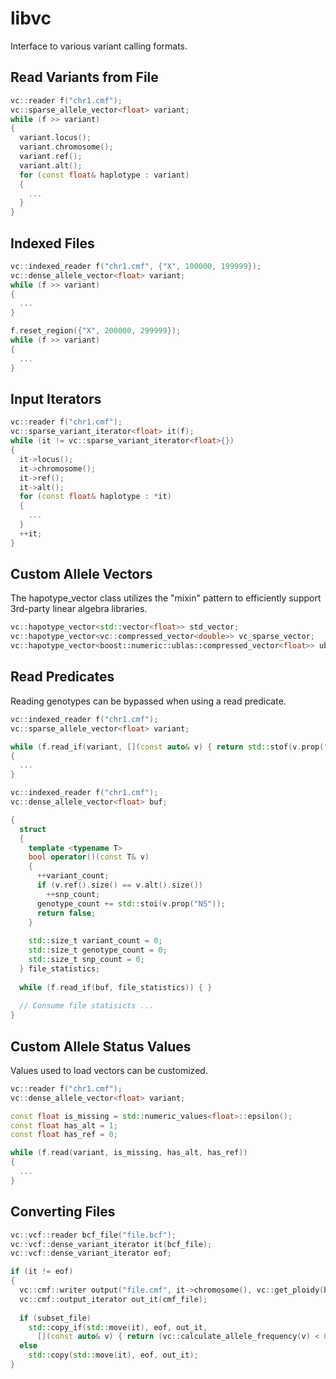 # libvc
Interface to various variant calling formats.


## Read Variants from File 
```c++
vc::reader f("chr1.cmf");
vc::sparse_allele_vector<float> variant;
while (f >> variant)
{
  variant.locus();
  variant.chromosome();
  variant.ref();
  variant.alt();
  for (const float& haplotype : variant)
  {
    ...
  }
}
```

## Indexed Files
```c++
vc::indexed_reader f("chr1.cmf", {"X", 100000, 199999});
vc::dense_allele_vector<float> variant;
while (f >> variant)
{
  ...
}

f.reset_region({"X", 200000, 299999});
while (f >> variant)
{
  ...
}
```

## Input Iterators 
```c++
vc::reader f("chr1.cmf");
vc::sparse_variant_iterator<float> it(f);
while (it != vc::sparse_variant_iterator<float>{})
{
  it->locus();
  it->chromosome();
  it->ref();
  it->alt();
  for (const float& haplotype : *it)
  {
    ...
  }
  ++it;
}
```

## Custom Allele Vectors
The hapotype_vector class utilizes the "mixin" pattern to efficiently support 3rd-party linear algebra libraries. 
```c++
vc::hapotype_vector<std::vector<float>> std_vector;
vc::hapotype_vector<vc::compressed_vector<double>> vc_sparse_vector;
vc::hapotype_vector<boost::numeric::ublas::compressed_vector<float>> ublas_sparse_vector;
```

## Read Predicates
Reading genotypes can be bypassed when using a read predicate.
```c++
vc::indexed_reader f("chr1.cmf");
vc::sparse_allele_vector<float> variant;

while (f.read_if(variant, [](const auto& v) { return std::stof(v.prop("AF")) < 0.1; }))
{
  ...
}
```
```c++
vc::indexed_reader f("chr1.cmf");
vc::dense_allele_vector<float> buf;

{
  struct 
  {
    template <typename T>
    bool operator()(const T& v)
    {
      ++variant_count;
      if (v.ref().size() == v.alt().size())
        ++snp_count;
      genotype_count += std::stoi(v.prop("NS"));
      return false;
    }
    
    std::size_t variant_count = 0;
    std::size_t genotype_count = 0;
    std::size_t snp_count = 0;
  } file_statistics;
  
  while (f.read_if(buf, file_statistics)) { }
  
  // Consume file statisicts ...
}
```

## Custom Allele Status Values
Values used to load vectors can be customized.
```c++
vc::reader f("chr1.cmf");
vc::dense_allele_vector<float> variant;

const float is_missing = std::numeric_values<float>::epsilon();
const float has_alt = 1;
const float has_ref = 0;

while (f.read(variant, is_missing, has_alt, has_ref))
{
  ...
}
```

## Converting Files
```c++
vc::vcf::reader bcf_file("file.bcf");
vc::vcf::dense_variant_iterator it(bcf_file);
vc::vcf::dense_variant_iterator eof;

if (it != eof)
{
  vc::cmf::writer output("file.cmf", it->chromosome(), vc::get_ploidy(bcf_file, *it), bcf_file.samples_begin(), bcf_file.samples_end());
  vc::cmf::output_iterator out_it(cmf_file);
  
  if (subset_file)
    std::copy_if(std::move(it), eof, out_it, 
      [](const auto& v) { return (vc::calculate_allele_frequency(v) < 0.1); });
  else
    std::copy(std::move(it), eof, out_it);
}
```